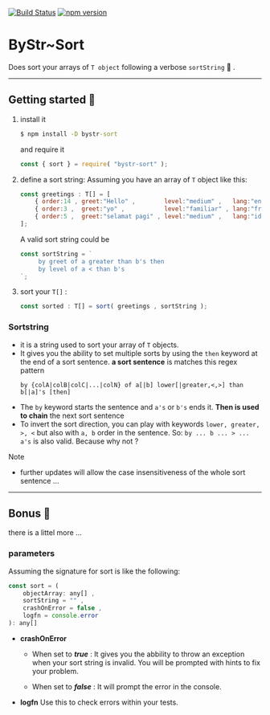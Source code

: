 [![Build Status](https://app.travis-ci.com/ManuUseGitHub/bystr-sort.svg?branch=master)](https://app.travis-ci.com/ManuUseGitHub/bystr-sort) [![npm version](https://badge.fury.io/js/bystr-sort.svg)](https://badge.fury.io/js/bystr-sort)
# ByStr~Sort
Does sort your arrays of `T object` following a verbose `sortString` 🙂 .

----------------------------------------------------------------
## Getting started 🚀
1. install it
    ```cmd
    $ npm install -D bystr-sort
    ```
    and require it 
    ```js
    const { sort } = require( "bystr-sort" );
    ```
1. define a sort string:
   Assuming you have an array of `T` object like this:
   ```js
   const greetings : T[] = [ 
       { order:14 , greet:"Hello" ,        level:"medium" ,   lang:"en" },
       { order:3 ,  greet:"yo" ,           level:"familiar" , lang:"fr" },
       { order:5 ,  greet:"selamat pagi" , level:"medium" ,   lang:"id" }
   ];
   ```
   A valid sort string could be
   ```js
   const sortString = `
        by greet of a greater than b's then
        by level of a < than b's
   `;
   ```
1. sort your `T[]` :
   ```js
   const sorted : T[] = sort( greetings , sortString );
   ```

### Sortstring
- it is a string used to sort your array of `T` objects. 
- It gives you the ability to set multiple sorts by using the `then` keyword at the end of a sort sentence. **a sort sentence** is matches this regex pattern
  ```regex
  by {colA|colB|colC|...|colN} of a[|b] lower[|greater,<,>] than b[|a]'s [then]
  ```
- The `by` keyword starts the sentence and `a's` or `b's` ends it. **Then is used to chain** the next sort sentence
- To invert the sort direction, you can play with keywords `lower, greater, >, <` but also with `a, b` order in the sentence. So: `by ... b ... > ... a's` is also valid. Because why not ?

Note
- further updates will allow the case insensitiveness of the whole sort sentence ...

----------------------------------------------------------------
## Bonus 🎈
there is a littel more ...
### parameters
Assuming the signature for sort is like the following:
```js
const sort = (
    objectArray: any[] ,
    sortString = "" ,
    crashOnError = false ,
    logfn = console.error
): any[]
```
- **crashOnError**
  - When set to ***true*** : 
  It gives you the abbility to throw an exception when your sort string is invalid. You will be prompted with hints to fix your problem.

  - When set to ***false*** :
  It will prompt the error in the console.

- **logfn**
  Use this to check errors within your tests.
